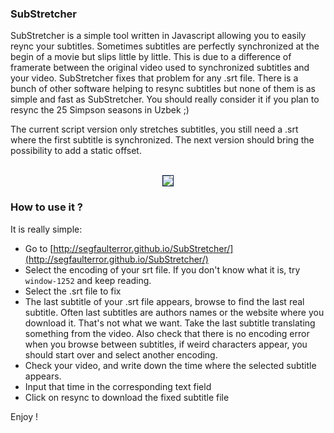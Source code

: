 ### SubStretcher

SubStretcher is a simple tool written in Javascript allowing you to easily reync your subtitles. Sometimes subtitles are perfectly synchronized at the begin of a movie but slips little by little. This is due to a difference of framerate between the original video used to synchronized subtitles and your video. SubStretcher fixes that problem for any .srt file. There is a bunch of other software helping to resync subtitles but none of them is as simple and fast as SubStretcher. You should really consider it if you plan to resync the 25 Simpson seasons in Uzbek ;)

The current script version only stretches subtitles, you still need a .srt where the first subtitle is synchronized. The next version should bring the possibility to add a static offset.
<p align="center">
<br/>
<img src="http://www.mathieusavy.com/images/substretcher.jpg" style="border:1px solid #021a40"/>
<br/>
</p>

### How to use it ?

It is really simple:

- Go to [http://segfaulterror.github.io/SubStretcher/](http://segfaulterror.github.io/SubStretcher/)
- Select the encoding of your srt file. If you don't know what it is, try `window-1252` and keep reading.
- Select the .srt file to fix
- The last subtitle of your .srt file appears, browse to find the last real subtitle. Often last subtitles are authors names or the website where you download it. That's not what we want. Take the last subtitle translating something from the video. Also check that there is no encoding error when you browse between subtitles, if weird characters appear, you should start over and select another encoding.
- Check your video, and write down the time where the selected subtitle appears.
- Input that time in the corresponding text field
- Click on resync to download the fixed subtitle file

Enjoy !
